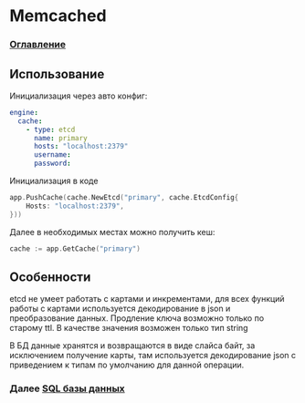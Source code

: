 # Memcached

### [Оглавление](./index.md)

## Использование

Инициализация через авто конфиг:

```yaml
engine:
  cache:
    - type: etcd
      name: primary
      hosts: "localhost:2379"
      username: 
      password:
```

Инициализация в коде

```go
app.PushCache(cache.NewEtcd("primary", cache.EtcdConfig{
    Hosts: "localhost:2379",
}))
```

Далее в необходимых местах можно получить кеш:

```go
cache := app.GetCache("primary")
```

## Особенности

etcd не умеет работать с картами и инкрементами, для всех функций работы с картами используется декодирование в json и преобразование данных. 
Продление ключа возможно только по старому ttl.
В качестве значения возможен только тип string

В БД данные хранятся и возвращаются в виде слайса байт, за исключением получение карты, там используется декодирование json с приведением к типам по умолчанию для данной операции.

### Далее [SQL базы данных](./database.md)